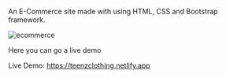 An E-Commerce site made with using HTML, CSS and Bootstrap framework.

![ecommerce](https://github.com/user-attachments/assets/2d9aae01-e8c6-4c10-b471-7c1eef281348)

Here you can go a live demo

Live Demo: https://teenzclothing.netlify.app


